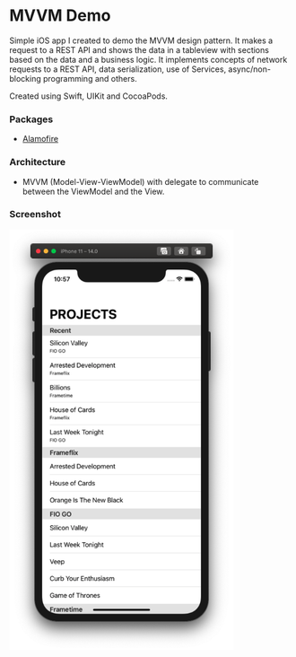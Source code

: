 # MVVM Demo
Simple iOS app I created to demo the MVVM design pattern. It makes a request to a REST API and shows the data in a tableview with sections based on the data and a business logic.
It implements concepts of network requests to a REST API, data serialization, use of Services, async/non-blocking programming and others.

Created using Swift, UIKit and CocoaPods.

### Packages
- [Alamofire](https://github.com/Alamofire/Alamofire)

### Architecture
- MVVM (Model-View-ViewModel) with delegate to communicate between the ViewModel and the View.

### Screenshot
<img width="400" src="https://github.com/cetorres/frame-io-test/blob/master/screenshot.png?raw=true" />
